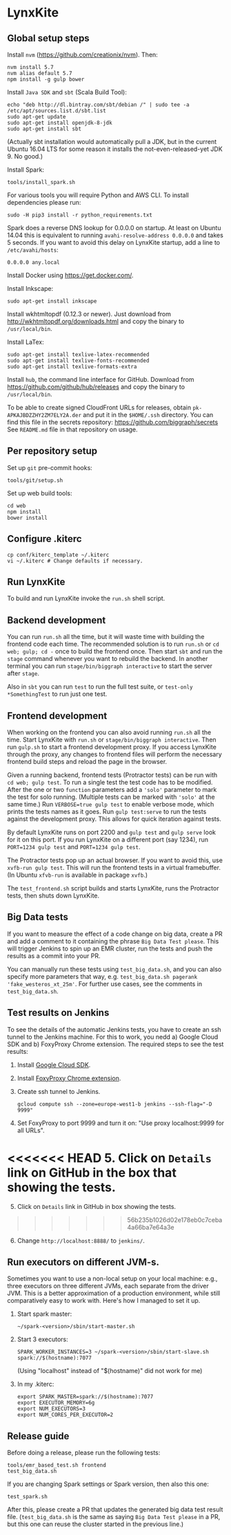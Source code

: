 LynxKite
========

## Global setup steps

Install `nvm` (https://github.com/creationix/nvm). Then:

    nvm install 5.7
    nvm alias default 5.7
    npm install -g gulp bower

Install `Java SDK` and `sbt` (Scala Build Tool):

    echo "deb http://dl.bintray.com/sbt/debian /" | sudo tee -a /etc/apt/sources.list.d/sbt.list
    sudo apt-get update
    sudo apt-get install openjdk-8-jdk
    sudo apt-get install sbt

(Actually sbt installation would automatically pull a JDK, but in the current
Ubuntu 16.04 LTS for some reason it installs the not-even-released-yet JDK 9. No good.)

Install Spark:

    tools/install_spark.sh

For various tools you will require Python and AWS CLI. To install dependencies please run:

    sudo -H pip3 install -r python_requirements.txt

Spark does a reverse DNS lookup for 0.0.0.0 on startup. At least on Ubuntu 14.04 this is equivalent
to running `avahi-resolve-address 0.0.0.0` and takes 5 seconds. If you want to avoid this delay on
LynxKite startup, add a line to `/etc/avahi/hosts`:

    0.0.0.0 any.local

Install Docker using https://get.docker.com/.

Install Inkscape:

    sudo apt-get install inkscape

Install wkhtmltopdf (0.12.3 or newer).
Just download from http://wkhtmltopdf.org/downloads.html and copy the binary to `/usr/local/bin`.

Install LaTex:

    sudo apt-get install texlive-latex-recommended
    sudo apt-get install texlive-fonts-recommended
    sudo apt-get install texlive-formats-extra

Install `hub`, the command line interface for GitHub.
Download from https://github.com/github/hub/releases and copy the binary to `/usr/local/bin`.

To be able to create signed CloudFront URLs for releases,
obtain `pk-APKAJBDZZHY2ZM7ELY2A.der` and put it in the `$HOME/.ssh` directory.
You can find this file in the secrets repository:
https://github.com/biggraph/secrets
See `README.md` file in that repository on usage.

## Per repository setup

Set up `git` pre-commit hooks:

    tools/git/setup.sh

Set up web build tools:

    cd web
    npm install
    bower install

## Configure .kiterc

    cp conf/kiterc_template ~/.kiterc
    vi ~/.kiterc # Change defaults if necessary.

## Run LynxKite

To build and run LynxKite invoke the `run.sh` shell script.

## Backend development

You can run `run.sh` all the time, but it will waste time with building the frontend code each time.
The recommended solution is to run `run.sh` or `cd web; gulp; cd -` once to build the frontend
once. Then start `sbt` and run the `stage` command whenever you want to rebuild the backend. In
another terminal you can run `stage/bin/biggraph interactive` to start the server after `stage`.

Also in `sbt` you can run `test` to run the full test suite, or `test-only *SomethingTest` to run
just one test.

## Frontend development

When working on the frontend you can also avoid running `run.sh` all the time. Start LynxKite with
`run.sh` or `stage/bin/biggraph interactive`. Then run `gulp.sh` to start a frontend development
proxy.  If you access LynxKite through the proxy, any changes to frontend files will perform the
necessary frontend build steps and reload the page in the browser.

Given a running backend, frontend tests (Protractor tests) can be run with `cd web; gulp test`. To
run a single test the test code has to be modified. After the one or two `function` parameters add a
`'solo'` parameter to mark the test for solo running. (Multiple tests can be marked with `'solo'` at
the same time.) Run `VERBOSE=true gulp test` to enable verbose mode, which prints the tests names as
it goes. Run `gulp test:serve` to run the tests against the development proxy. This allows for quick
iteration against tests.

By default LynxKite runs on port 2200 and `gulp test` and `gulp serve` look for it on this port. If
you run LynxKite on a different port (say 1234), run `PORT=1234 gulp test` and `PORT=1234 gulp
test`.

The Protractor tests pop up an actual browser. If you want to avoid this, use `xvfb-run gulp test`.
This will run the frontend tests in a virtual framebuffer. (In Ubuntu `xfvb-run` is available in
package `xvfb`.)

The `test_frontend.sh` script builds and starts LynxKite, runs the Protractor tests, then shuts down
LynxKite.

## Big Data tests

If you want to measure the effect of a code change on big data, create a PR and add
a comment to it containing the phrase `Big Data Test please`. This will trigger Jenkins
to spin up an EMR cluster, run the tests and push the results as a commit into your PR.

You can manually run these tests using `test_big_data.sh`, and you can also specify more parameters
that way, e.g. `test_big_data.sh pagerank 'fake_westeros_xt_25m'`. For further use cases, see the
comments in `test_big_data.sh`.

## Test results on Jenkins

To see the details of the automatic Jenkins tests, you have to create an ssh tunnel to the
Jenkins machine. For this to work, you nedd a) Google Cloud SDK and b) FoxyProxy Chrome extension.
The required steps to see the test results:

 1. Install [Google Cloud SDK](https://cloud.google.com/sdk/).

 2. Install [FoxyProxy Chrome extension](https://chrome.google.com/webstore/detail/foxyproxy-standard/gcknhkkoolaabfmlnjonogaaifnjlfnp/related?hl=en).

 3. Create ssh tunnel to Jenkins.

        gcloud compute ssh --zone=europe-west1-b jenkins --ssh-flag="-D 9999"

 4. Set FoxyProxy to port 9999 and turn it on: "Use proxy localhost:9999 for all URLs".

<<<<<<< HEAD
 5. Click on `Details` link on GitHub in the box that showing the tests.
=======
 5. Click on `Details` link in GitHub in box showing the tests.
>>>>>>> 56b235b1026d02e178eb0c7ceba4a66ba7e64a3e

 6. Change `http://localhost:8888/` to `jenkins/`.

## Run executors on different JVM-s.

Sometimes you want to use a non-local setup on your local machine: e.g., three executors on
three different JVMs, each separate from the driver JVM. This is a better approximation
of a production environment, while still comparatively easy to work with.
Here's how I managed to set it up.

 1. Start spark master:

        ~/spark-<version>/sbin/start-master.sh

 2. Start 3 executors:

        SPARK_WORKER_INSTANCES=3 ~/spark-<version>/sbin/start-slave.sh spark://$(hostname):7077

    (Using "localhost" instead of "$(hostname)" did not work for me)

 3. In my .kiterc:

        export SPARK_MASTER=spark://$(hostname):7077
        export EXECUTOR_MEMORY=6g
        export NUM_EXECUTORS=3
        export NUM_CORES_PER_EXECUTOR=2

## Release guide

Before doing a release, please run the following tests:
```
tools/emr_based_test.sh frontend
test_big_data.sh
```
If you are changing Spark settings or Spark version, then also this one:
```
test_spark.sh
```
After this, please create a PR that updates the generated big data test result file.
(`test_big_data.sh` is the same as saying `Big Data Test please` in a PR, but this one can reuse
the cluster started in the previous line.)

